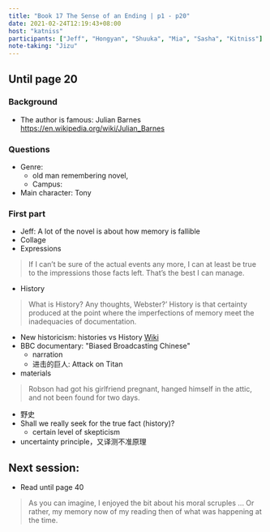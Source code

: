 ```yaml
---
title: "Book 17 The Sense of an Ending | p1 - p20"
date: 2021-02-24T12:19:43+08:00
host: "katniss"
participants: ["Jeff", "Hongyan", "Shuuka", "Mia", "Sasha", "Kitniss"]
note-taking: "Jizu"
---
```



## Until page 20

### Background 
- The author is famous: Julian Barnes https://en.wikipedia.org/wiki/Julian_Barnes

### Questions
- Genre: 
    - old man remembering novel,
    - Campus: 
- Main character: Tony

### First part
- Jeff: A lot of the novel is about how memory is fallible
- Collage
- Expressions
> If I can’t be sure of the actual events any more, I can at least be true to the impressions those facts left. That’s the best I can manage.
- History
> What is History? Any thoughts, Webster?’
> History is that certainty produced at the point where the imperfections of memory meet the inadequacies of documentation.
- New historicism: histories vs History [Wiki](https://en.wikipedia.org/wiki/New_historicism)
- BBC documentary: "Biased Broadcasting Chinese"
    - narration
    - 进击的巨人: Attack on Titan 
- materials 
> Robson had got his girlfriend pregnant, hanged himself in the attic, and not been found for two days.
- 野史
- Shall we really seek for the true fact (history)?
    - certain level of skepticism
- uncertainty principle，又译测不准原理

## Next session:
- Read until page 40
> As you can imagine, I enjoyed the bit about his moral scruples ... Or rather, my memory now of my reading then of what was happening at the time.